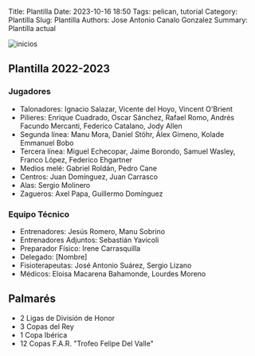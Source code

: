 Title: Plantilla
Date: 2023-10-16 18:50
Tags: pelican, tutorial
Category: Plantilla
Slug: Plantilla
Authors: Jose Antonio Canalo Gonzalez
Summary: Plantilla actual


![inicios](/images/12.jpg)



## Plantilla 2022-2023
### Jugadores
- Talonadores: Ignacio Salazar, Vicente del Hoyo, Vincent O'Brient
- Pilieres: Enrique Cuadrado, Oscar Sánchez, Rafael Romo, Andrés Facundo Mercanti, Federico Catalano, Jody Allen
- Segunda línea: Manu Mora, Daniel Stöhr, Álex Gimeno, Kolade Emmanuel Bobo
- Tercera línea: Miguel Echecopar, Jaime Borondo, Samuel Wasley, Franco López, Federico Ehgartner
- Medios melé: Gabriel Roldán, Pedro Cane
- Centros: Juan Domínguez, Juan Carrasco
- Alas: Sergio Molinero
- Zagueros: Axel Papa, Guillermo Domínguez

### Equipo Técnico
- Entrenadores: Jesús Romero, Manu Sobrino
- Entrenadores Adjuntos: Sebastián Yavicoli
- Preparador Físico: Irene Carrasquilla
- Delegado: [Nombre]
- Fisioterapeutas: José Antonio Suárez, Sergio Lizano
- Médicos: Eloisa Macarena Bahamonde, Lourdes Moreno

## Palmarés
- 2 Ligas de División de Honor
- 3 Copas del Rey
- 1 Copa Ibérica
- 12 Copas F.A.R. "Trofeo Felipe Del Valle"
